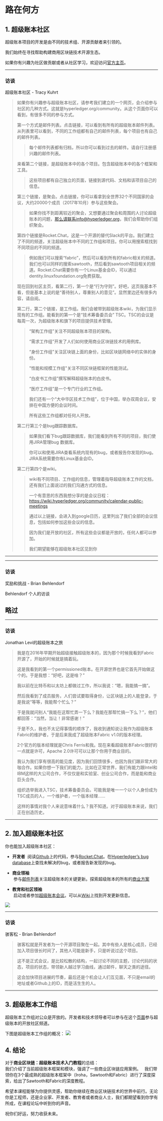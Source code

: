 # 路在何方
## 1. 超级账本社区
超级账本项目的开发是由不同的技术组、开源贡献者来引领的。

我们始终在寻找帮助构建商用区块链技术开源生态。

如果你有兴趣为社区做贡献或者从社区学习，欢迎访问[官方主页](https://cn.hyperledger.org/)。

---
### 访谈
超级账本社区 - Tracy Kuhrt
>
> 如果你有兴趣参与超级账本社区，请参考我们建立的一个网页，会介绍参与社区的几种方式。这就是hyperledger.org/community。从这个页面你可以看到，有很多不同的参与方式。
>
> 第一个方式是邮件列表。点击链接，可以看到有所有的超级账本邮件列表。从列表里可以看到，不同的工作组都有自己的邮件列表，每个项目也有自己的邮件列表。
> >
> > 每个邮件列表都有归档，所以你可以看到过去的邮件。请自行注册感兴趣的邮件列表。
> >
> 来看第二个链接，是超级账本中的各个项目。包含超级账本中的各个框架和工具。
> >
> > 这些项目都有自己独立的页面，链接到源代码、文档和该项目自己的信息。
> >
> 第三个链接，是聚会。点击链接，你可以看拿到全世界32个不同国家的会议，大约20000个成员（2017年10月）参与这些聚会。
> >
> > 如果你找不到距离较近的聚会，又想要通过聚会和周围的人讨论超级账本的问题，那么请联系info@hyperledger.org，我们会帮助你们组织聚会。
> >
> 第四个链接是Rocket.Chat，这是一个开源的替代Slack的平台。我们建立了不同的频道，关注超级账本中不同的工作组和项目。你可以用搜索框找到不同项目的不同的频道。
> >
> > 例如我们可以搜索“fabric”，然后可以看到所有的fabric相关的频道。我们也可以同样的搜索sawtooth，然后看到sawtooth项目相关的频道。Rocket.Chat需要你有一个Linux基金会ID，可以通过dentity.linuxfoundation.org免费获取。
> >
> 现在回到社区主页，看第二行，第一个是“行为守则”。好吧，这页我基本不看，但是基本上说的是“善待别人，尊重别人的意见”。显然里边还有很多内容，请自阅。
>
> 第二行，第二个链接，是工作组。我们会被带到超级账本wiki，为我们显示现有的工作组。能看到的第一个是“技术筹备委员会” TSC。TSC的会议是每周一次，为超级账本和旗下的项目提供技术管理。
>
> >“架构工作组”关注不同超级账本项目的架构。
> >
> > “需求工作组”开发了人们如何使用商业区块链技术的用例库。
> >
> > “身份工作组”关注区块链上面的身份，比如区块链网络中的实体的身份。
> >
> > "性能和规模工作组"关注不同区块链框架的性能测试。
> >
> > “白皮书工作组”撰写解释超级账本的白皮书。
> >
> > “医疗工作组”是一个专门行业的工作组。
> >
> > 我们还有一个“大中华区技术工作组”，位于中国，举办双周会议，安排在中国方便的会议时间。
> >
> > 所有这些工作组都对任何人开放。
> >
> 第二行第三个是bug跟踪数据库。
> >
> > 如果我们看下bug跟踪数据库，我们能看到所有不同的项目，我们使用JIRA管理bug 数据库。
> > 
> > 你可以和使用JIRA查看系统内现有的bug，或者报告你发现的bug。JIRA系统需要你有Linux基金会ID。
> >
> 第二行第四个是wiki。
> >
> > wiki有不同项目、工作组的信息，管理着指导超级账本工作的文档，还有我们上面说过的我们沟通方式的信息。
> >
> > 一个有意思的东西我想分享的是会议日程：https://wiki.hyperledger.org/community/calendar-public-meetings
> > 
> > 通过以上链接，会进入到google日历，这里列出了我们全部的会议信息，包括如何参加这些会议的信息。
> > 
> > 因为我们是开放的社区，所有这些会议都是开放的，任何人都可以参加。
> > 
> > 我们期望能够在超级账本社区见到你
---

---
### 访谈
奖励和挑战 - Brian Behlendorf

Behlendorf 个人的访谈

略过
---

---
### 访谈

Jonathan Levi的超级账本之旅
> 我是在2016年早期开始超级接触超级账本的，因为那个时候我看到Fabric开源了，开始的时候就是搞着玩。
>
> 这是我看到的第一个permissioned账本。在开源世界也是它首先开始做这个的。于是我想：“好吧，这是啥？”
>
> 我以前在比特币和以太坊上都做过工作，所以我说：“嗯，我能搞一搞”。
>
> 然后我看到了成员服务，人们尝试要取得身份，让区块链上的人能登录，于是我说“等等，我能帮个忙么？”
>
> 于是我就问别人“我能在这帮忙弄一下么？我能在那帮忙搞一下么？”，他们都回答：“当然，当让！非常感谢！”
>
> 于是不久，我也不太记得事情的顺序了，我收到通知说让我作为超级账本Fabric的维护者，于是后来我成了超级账本Fabric v1.0的版本经理。
>
> 2个官方的版本经理就是Chris Ferris和我。现在来看超级账本Fabric很好的一点就是许可，Apache 2.0许可可以让那个你用于商业目的。
>
> 我认为我们享有很高的能见度，因为我们回馈很多，也因为我们跟非常大的咖合作。如果你想一下我们的能力，比如在正常世界，我们有能力跟Intel和IBM这样的大公司合作，不仅仅是和实验室、创业公司合作，而是能和商业巨头合作。
>
> 组织选举我进入TSC，技术筹备委员会。可能我是唯一一个以个人身份成为TSC成员的人，一个维护者，一个版本经理……
>
> 这样的事情对我个人来说意味着什么？我不知道。对于超级账本来说，我们正在创造历史。
---

## 2. 加入超级账本社区
你也能加入超级账本社区：

- **开发者**
  阅读[Github](https://github.com/hyperledger/hyperledger)上的代码，参与[Rocket.Chat](https://chat.hyperledger.org/home)。在[Hyperledger’s bug database](https://jira.hyperledger.org/secure/Dashboard.jspa)上查找未解决的bug，或者报告新发现的bug。
  
- **商业领袖**  
  参与[邮件列表](https://lists.hyperledger.org/mailman/listinfo)关注超级账本的关键更新。探索超级账本的所有的[商业方案](https://www.hyperledger.org/projects)

- **教育和社区领袖**  
  启动或者参加[超级账本会议](https://www.meetup.com/pro/hyperledger/)。可以从[Wiki](https://wiki.hyperledger.org/)上找到开发更新信息。

![](https://prod-edxapp.edx-cdn.org/assets/courseware/v1/9f346d9125ac62f4462d898aa9e172ac/asset-v1:LinuxFoundationX+LFS171x+3T2017+type@asset+block/Hyperledger_Global_Meetups.png)

---
### 访谈

骇客松 - Brian Behlendorf
> 骇客松就是开发者为一个开源项目聚在一起。其中有些人是核心成员，已经加入项目很长时间了，其他人可能是新手，只是听说过这个项目。
>
> 这不是正式会议，是比较松散的结构，一起讨论不同的主题，讨论代码的状态，项目的状态，带领新人越过学习曲线，通过邮件，聊天之类的途径。
>
> 这会加快项目进展的节奏，最后还是个机会让人们互见面，不只是email的地址或者Github上的ID，而是活生生的人。
---
## 3. 超级账本工作组
超级账本工作组对公众是开放的。开发者和技术领导者可以参与在这个[页面](https://github.com/hyperledger/hyperledger/wiki/PublicMeetingCalendar)参与超级账本的开放社区频道。

下图是超级账本工作组的概况：
![](https://prod-edxapp.edx-cdn.org/assets/courseware/v1/cca8220e1d574e52f989fd518d54d5fb/asset-v1:LinuxFoundationX+LFS171x+3T2017+type@asset+block/Hyperledger_Working_Groups.png)

## 4. 结论
对于**商业区块链：超级账本技术入门教程**的总结：  
我们介绍了当前超级账本框架和模块，强调了一些商业区块链应用案例。  
我们带领你在3个最成熟的超级账本框架中（Iroha，Sawtooth和Fabric）进行了深度探索，给出了Sawtooth和Fabric的深度教程。

希望本课程能够为你提供灵感，帮助你继续在商业区块链技术的世界中前行。无论你是工程师，还是企业家、开发者、教育者或者商业人士，我们都期望看到你学有所成，在课程论坛中听到你的声音。

祝你们好运，努力收获未来。
